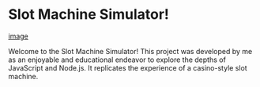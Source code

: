 # Slot Machine Simulator! 

[image](https://github.com/CarlosGuzman01/JavaScript-slot-machine-simulator/assets/120758068/5b1cbb00-9475-4c17-839c-dccbb44f4afb)


Welcome to the Slot Machine Simulator! This project was developed by me as an enjoyable and educational endeavor to explore the depths of JavaScript and Node.js. It replicates the experience of a casino-style slot machine.
